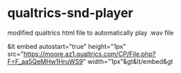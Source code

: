 # qualtrics-snd-player
modified qualtrics html file to automatically play .wav file

&lt embed autostart="true" height="1px" src="https://moore.az1.qualtrics.com/CP/File.php?F=F_aa5QeMHw1HruWS9" width="1px"&gt&lt/embed&gt
